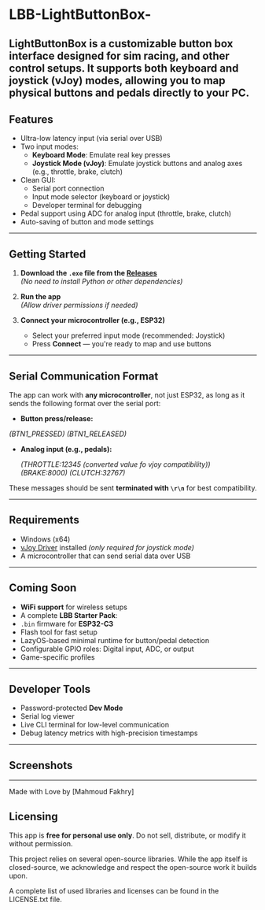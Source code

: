 # LBB-LightButtonBox-
LightButtonBox is a customizable button box interface designed for sim racing, and other control setups. It supports both keyboard and joystick (vJoy) modes, allowing you to map physical buttons and pedals directly to your PC.
---

## Features

-  Ultra-low latency input (via serial over USB)
- Two input modes:
  - **Keyboard Mode**: Emulate real key presses
  - **Joystick Mode (vJoy)**: Emulate joystick buttons and analog axes (e.g., throttle, brake, clutch)
- Clean GUI:
  - Serial port connection
  - Input mode selector (keyboard or joystick)
  - Developer terminal for debugging
- Pedal support using ADC for analog input (throttle, brake, clutch)
- Auto-saving of button and mode settings

---

## Getting Started

1. **Download the `.exe` file from the [Releases](#)**  
   *(No need to install Python or other dependencies)*

2. **Run the app**  
   *(Allow driver permissions if needed)*

3. **Connect your microcontroller (e.g., ESP32)**  
   - Select your preferred input mode (recommended: Joystick)
   - Press **Connect** — you're ready to map and use buttons

---

## Serial Communication Format

The app can work with **any microcontroller**, not just ESP32, as long as it sends the following format over the serial port:

- **Button press/release:**
	
*(BTN1_PRESSED)*
*(BTN1_RELEASED)*


- **Analog input (e.g., pedals):**

	*(THROTTLE:12345 (converted value fo vjoy compatibility))*
*(BRAKE:8000)*
*(CLUTCH:32767)*


These messages should be sent **terminated with `\r\n`** for best compatibility.

---

## Requirements

- Windows (x64)
- [vJoy Driver](https://github.com/BrunnerInnovation/vJoy/releases) installed *(only required for joystick mode)*
- A microcontroller that can send serial data over USB

---

## Coming Soon

- **WiFi support** for wireless setups
- A complete **LBB Starter Pack**:
- `.bin` firmware for **ESP32-C3**
- Flash tool for fast setup
- LazyOS-based minimal runtime for button/pedal detection
- Configurable GPIO roles: Digital input, ADC, or output
- Game-specific profiles

---

## Developer Tools

- Password-protected **Dev Mode**
- Serial log viewer
- Live CLI terminal for low-level communication
- Debug latency metrics with high-precision timestamps

---

## Screenshots



---

Made with Love by [Mahmoud Fakhry]
## Licensing

This app is **free for personal use only**. Do not sell, distribute, or modify it without permission.

This project relies on several open-source libraries. While the app itself is closed-source, we acknowledge and respect the open-source work it builds upon.

A complete list of used libraries and licenses can be found in the LICENSE.txt file.
